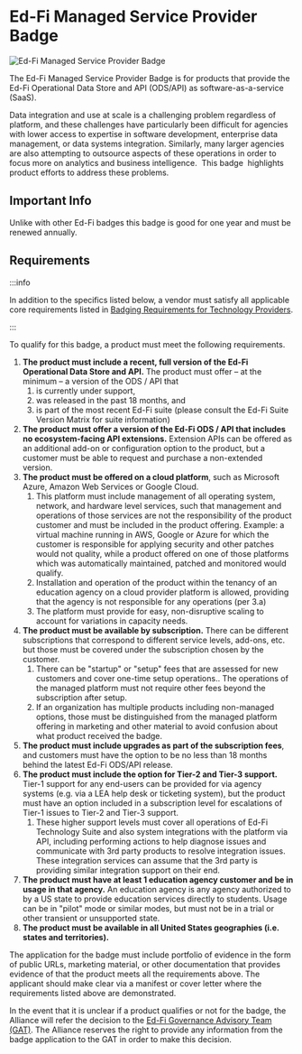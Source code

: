 # Ed-Fi Managed Service Provider Badge

![Ed-Fi Managed Service Provider Badge](https://edfidocs.blob.core.windows.net/$web/img/partners/badging/ed-fi-managed-partner-badge.webp)

The Ed-Fi Managed Service Provider Badge is for products that provide the
Ed-Fi Operational Data Store and API (ODS/API) as software-as-a-service (SaaS).

Data integration and use at scale is a challenging problem regardless of
platform, and these challenges have particularly been difficult for agencies
with lower access to expertise in software development, enterprise data
management, or data systems integration. Similarly, many larger agencies are
also attempting to outsource aspects of these operations in order to focus more
on analytics and business intelligence.  This badge  highlights product efforts
to address these problems.

## Important Info

Unlike with other Ed-Fi badges this badge is good for one year and must be
renewed annually.

## Requirements

:::info

In addition to the specifics listed below, a vendor must satisfy all applicable
core requirements listed in [Badging Requirements for Technology
Providers](../badging-requirements.md).

:::

To qualify for this badge, a product must meet the following requirements.

1. **The product must include a recent, full version of the Ed-Fi Operational
    Data Store and API.** The product must offer – at the minimum – a version of
    the ODS / API that
    1. is currently under support,
    2. was released in the past 18 months, and
    3. is part of the most recent Ed-Fi suite (please consult the Ed-Fi Suite
        Version Matrix for suite information)
2. **The product must offer a version of the Ed-Fi ODS / API that includes no
    ecosystem-facing API extensions.** Extension APIs can be offered as an
    additional add-on or configuration option to the product, but a customer
    must be able to request and purchase a non-extended version.
3. **The product must be offered on a cloud platform**, such as Microsoft
    Azure, Amazon Web Services or Google Cloud.
    1. This platform must include management of all operating system, network,
        and hardware level services, such that management and operations of
        those services are not the responsibility of the product customer and
        must be included in the product offering. Example: a virtual machine
        running in AWS, Google or Azure for which the customer is responsible
        for applying security and other patches would not quality, while a
        product offered on one of those platforms which was automatically
        maintained, patched and monitored would qualify.
    2. Installation and operation of the product within the tenancy of an
        education agency on a cloud provider platform is allowed, providing that
        the agency is not responsible for any operations (per 3.a)
    3. The platform must provide for easy, non-disruptive scaling to account
        for variations in capacity needs.
4. **The product must be available by subscription.** There can be different
    subscriptions that correspond to different service levels, add-ons, etc. but
    those must be covered under the subscription chosen by the customer.
    1. There can be "startup" or "setup" fees that are assessed for new
        customers and cover one-time setup operations.. The operations of the
        managed platform must not require other fees beyond the subscription
        after setup.
    2. If an organization has multiple products including non-managed options,
        those must be distinguished from the managed platform offering in
        marketing and other material to avoid confusion about what product
        received the badge.
5. **The product must include upgrades as part of the subscription fees**, and
    customers must have the option to be no less than 18 months behind the
    latest Ed-Fi ODS/API release.
6. **The product must include the option for Tier-2 and Tier-3 support.**
    Tier-1 support for any end-users can be provided for via agency systems
    (e.g. via a LEA help desk or ticketing system), but the product must have an
    option included in a subscription level for escalations of Tier-1 issues to
    Tier-2 and Tier-3 support.
    1. These higher support levels must cover all operations of Ed-Fi Technology Suite
        and also system integrations with the platform via API, including
        performing actions to help diagnose issues and communicate with 3rd
        party products to resolve integration issues.  These integration
        services can assume that the 3rd party is providing similar integration
        support on their end.
7. **The product must have at least 1 education agency customer and be in usage
    in that agency.** An education agency is any agency authorized to by a US
    state to provide education services directly to students. Usage can be in
    "pilot" mode or similar modes, but must not be in a trial or other transient
    or unsupported state.
8. **The product must be available in all United States geographies (i.e.
    states and territories).**

The application for the badge must include portfolio of evidence in the form of
public URLs, marketing material, or other documentation that provides evidence
of that the product meets all the requirements above. The applicant should make
clear via a manifest or cover letter where the requirements listed above are
demonstrated.

In the event that it is unclear if a product qualifies or not for the badge, the
Alliance will refer the decision to the [Ed-Fi Governance Advisory Team
(GAT)](https://edfi.atlassian.net/wiki/spaces/GOV/pages/20317448/Governance+Advisory+Team).
The Alliance reserves the right to provide any information from the badge
application to the GAT in order to make this decision.

